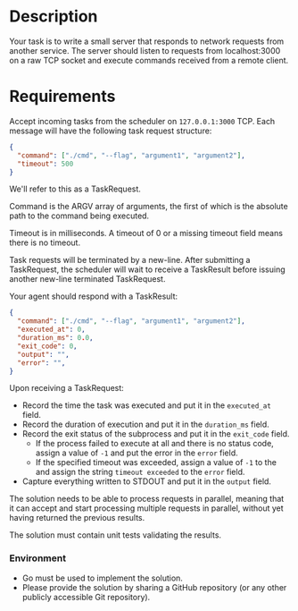# Description

Your task is to write a small server that responds to network requests from
another service. The server should listen to requests from localhost:3000 on 
a raw TCP socket and execute commands received from a remote client.

# Requirements

Accept incoming tasks from the scheduler on `127.0.0.1:3000` TCP. Each message
will have the following task request structure:

```json
{
  "command": ["./cmd", "--flag", "argument1", "argument2"],
  "timeout": 500
}
```

We'll refer to this as a TaskRequest.

Command is the ARGV array of arguments, the first of which is the absolute
path to the command being executed.

Timeout is in milliseconds. A timeout of 0 or a missing timeout field means there
is no timeout.

Task requests will be terminated by a new-line. After submitting a TaskRequest, 
the scheduler will wait to receive a TaskResult before issuing another new-line 
terminated TaskRequest.

Your agent should respond with a TaskResult:

```json
{
  "command": ["./cmd", "--flag", "argument1", "argument2"],
  "executed_at": 0,
  "duration_ms": 0.0,
  "exit_code": 0,
  "output": "",
  "error": "",
}
```

Upon receiving a TaskRequest:

  - Record the time the task was executed and put it in the `executed_at` field.
  - Record the duration of execution and put it in the `duration_ms` field.
  - Record the exit status of the subprocess and put it in the `exit_code` field.
    - If the process failed to execute at all and there is no status code, assign a
      value of `-1` and put the error in the `error` field.
    - If the specified timeout was exceeded, assign a value of `-1` to the and
      assign the string `timeout exceeded` to the `error` field.
  - Capture everything written to STDOUT and put it in the `output` field.

The solution needs to be able to process requests in parallel, meaning that it can accept and start processing 
multiple requests in parallel, without yet having returned the previous results.

The solution must contain unit tests validating the results.

### Environment
* Go must be used to implement the solution.
* Please provide the solution by sharing a GitHub repository (or any other publicly accessible Git repository).